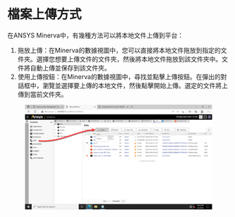 # 檔案上傳方式

在ANSYS Minerva中，有幾種方法可以將本地文件上傳到平台：

1. 拖放上傳：在Minerva的數據視圖中，您可以直接將本地文件拖放到指定的文件夾。選擇您想要上傳文件的文件夾，然後將本地文件拖放到該文件夾中。文件將自動上傳並保存到該文件夾。
2. 使用上傳按鈕：在Minerva的數據視圖中，尋找並點擊上傳按鈕。在彈出的對話框中，瀏覽並選擇要上傳的本地文件，然後點擊開始上傳。選定的文件將上傳到當前文件夾。

<figure><img src="../.gitbook/assets/image (5).png" alt=""><figcaption></figcaption></figure>
